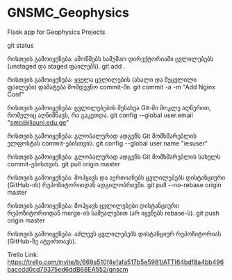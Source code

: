 # GNSMC_Geophysics
Flask app for Geophysics Projects


git status

რისთვის გამოიყენება: ამოწმებს სამუშაო დირექტორიაში ცვლილებებს (unstaged და staged ფაილებს).
git add .

რისთვის გამოიყენება: ყველა ცვლილების (ახალი და შეცვლილი ფაილები) დამატება მომდევნო commit-ში.
git commit -a -m "Add Nginx Conf"

რისთვის გამოიყენება: ცვლილებების შენახვა Git-ში მოკლე აღწერით, რომელიც აღნიშნავს, რა გაკეთდა.
git config --global user.email "smc@iliauni.edu.ge"

რისთვის გამოიყენება: გლობალურად ადგენს Git მომხმარებლის ელფოსტას commit-ებისთვის.
git config --global user.name "iesuser"

რისთვის გამოიყენება: გლობალურად ადგენს Git მომხმარებლის სახელს commit-ებისთვის.
git pull origin master

რისთვის გამოიყენება: მოჰყავს და აერთიანებს ცვლილებებს დისტანციური (GitHub-ის) რეპოზიტორიიდან ადგილობრივში.
git pull --no-rebase origin master

რისთვის გამოიყენება: მოჰყავს ცვლილებები დისტანციური რეპოზიტორიიდან merge-ის საშუალებით (არ იყენებს rebase-ს).
git push origin master

რისთვის გამოიყენება: აძლევს ცვლილებებს დისტანციურ რეპოზიტორიას (GitHub-ზე ატვირთავს).


Trello Link:
https://trello.com/invite/b/669a510f4efafa517b5e5981/ATTI64bdf8a4bb496baccdd0cd79375ed6ddB68EA552/gnscm
